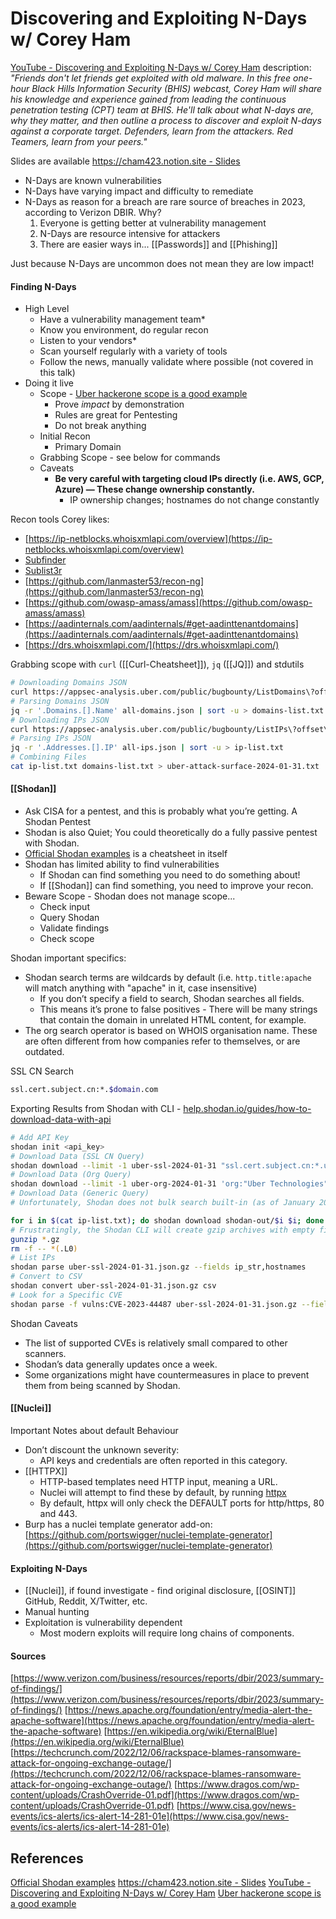 # Discovering and Exploiting N-Days w/ Corey Ham

[YouTube - Discovering and Exploiting N-Days w/ Corey Ham](https://www.youtube.com/watch?v=YxEEEOh6pc0) description: *"Friends don't let friends get exploited with old malware. In this free one-hour Black Hills Information Security (BHIS) webcast, Corey Ham will share his knowledge and experience gained from leading the continuous penetration testing (CPT) team at BHIS. He'll talk about what N-days are, why they matter, and then outline a process to discover and exploit N-days against a corporate target. Defenders, learn from the attackers. Red Teamers, learn from your peers."*

Slides are available [https://cham423.notion.site - Slides](https://cham423.notion.site/Discovering-and-Exploiting-N-Days-90cf191871eb4bc295cbcb7241c1bae2)

- N-Days are known vulnerabilities
- N-Days have varying impact and difficulty to remediate
- N-Days as reason for a breach are rare source of breaches in 2023, according to Verizon DBIR. Why?
	1. Everyone is getting better at vulnerability management 
	2. N-Days are resource intensive for attackers 
	3. There are easier ways in... [[Passwords]] and [[Phishing]]

Just because N-Days are uncommon does not mean they are low impact!

#### Finding N-Days

- High Level
	- Have a vulnerability management team\*
	- Know you environment, do regular recon
	- Listen to your vendors\*
	- Scan yourself regularly with a variety of tools
	- Follow the news, manually validate where possible (not covered in this talk)
- Doing it live
	- Scope - [Uber hackerone scope is a good example](https://hackerone.com/uber?type=team)
		- Prove *impact* by demonstration
		- Rules are great for Pentesting
		- Do not break anything
	- Initial Recon
		- Primary Domain
	- Grabbing Scope - see below for commands
	- Caveats
		- **Be very careful with targeting cloud IPs directly (i.e. AWS, GCP, Azure) — These change ownership constantly.**
			- IP ownership changes; hostnames do not change constantly

Recon tools Corey likes:
- [https://ip-netblocks.whoisxmlapi.com/overview](https://ip-netblocks.whoisxmlapi.com/overview) 
- [Subfinder](https://github.com/projectdiscovery/subfinder)​
- [Sublist3r](https://github.com/aboul3la/Sublist3r)​
- [https://github.com/lanmaster53/recon-ng](https://github.com/lanmaster53/recon-ng)
- [https://github.com/owasp-amass/amass](https://github.com/owasp-amass/amass)
- [https://aadinternals.com/aadinternals/#get-aadinttenantdomains](https://aadinternals.com/aadinternals/#get-aadinttenantdomains)
- [https://drs.whoisxmlapi.com/](https://drs.whoisxmlapi.com/)

Grabbing scope with `curl` ([[Curl-Cheatsheet]]), `jq` ([[JQ]]) and stdutils
```bash
# Downloading Domains JSON
curl https://appsec-analysis.uber.com/public/bugbounty/ListDomains\?offset\=0\&limit\=10000 -o all-domains.json
# ​Parsing Domains JSON
jq -r '.Domains.[].Name' all-domains.json | sort -u > domains-list.txt
# ​Downloading IPs JSON
curl https://appsec-analysis.uber.com/public/bugbounty/ListIPs\?offset\=0\&limit\=10000 -o all-ips.json
# Parsing IPs JSON
jq -r '.Addresses.[].IP' all-ips.json | sort -u > ip-list.txt
# Combining Files
cat ip-list.txt domains-list.txt > uber-attack-surface-2024-01-31.txt
```

#### [[Shodan]]

- Ask CISA for a pentest, and this is probably what you’re getting. A Shodan Pentest
- Shodan is also Quiet; You could theoretically do a fully passive pentest with Shodan.
- [Official Shodan examples](https://www.shodan.io/search/examples) is a cheatsheet in itself
- Shodan has limited ability to find vulnerabilities
	- If Shodan can find something you need to do something about!
	- If [[Shodan]] can find something, you need to improve your recon.
- Beware Scope - Shodan does not manage scope...
	- Check input
	- Query Shodan
	- Validate findings 
	- Check scope

Shodan important specifics: 
- Shodan search terms are wildcards by default (i.e. `http.title:apache` will match anything with "apache" in it, case insensitive)
	- If you don’t specify a field to search, Shodan searches all fields. 
	- This means it’s prone to false positives - There will be many strings that contain the domain in unrelated HTML content, for example.
- The org search operator is based on WHOIS organisation name. These are often different from how companies refer to themselves, or are outdated. 

SSL CN Search 
```bash
ssl.cert.subject.cn:*.$domain.com
```

Exporting Results from Shodan with CLI - [help.shodan.io/guides/how-to-download-data-with-api](https://help.shodan.io/guides/how-to-download-data-with-api)
```bash
# Add API Key
shodan init <api_key>
# Download Data (SSL CN Query)
shodan download --limit -1 uber-ssl-2024-01-31 "ssl.cert.subject.cn:*.uber.com"
# Download Data (Org Query)
shodan download --limit -1 uber-org-2024-01-31 'org:"Uber Technologies"'
# Download Data (Generic Query)
# Unfortunately, Shodan does not bulk search built-in (as of January 2024). However, we can use command-line scripting to do our own bulk searches.

for i in $(cat ip-list.txt); do shodan download shodan-out/$i $i; done
# Frustratingly, the Shodan CLI will create gzip archives with empty files. We can remove these after the batch finishes:
gunzip *.gz
rm -f -- *(.L0)
# ​List IPs
shodan parse uber-ssl-2024-01-31.json.gz --fields ip_str,hostnames
# Convert to CSV
shodan convert uber-ssl-2024-01-31.json.gz csv
# Look for a Specific CVE
shodan parse -f vulns:CVE-2023-44487 uber-ssl-2024-01-31.json.gz --fields ip_str,hostnames
```

Shodan Caveats
- The list of supported CVEs is relatively small compared to other scanners.
- Shodan’s data generally updates once a week.
- Some organizations might have countermeasures in place to prevent them from being scanned by Shodan.

#### [[Nuclei]]

Important Notes about default Behaviour
- Don’t discount the unknown severity:
	- API keys and credentials are often reported in this category.
- [[HTTPX]]
	- HTTP-based templates need HTTP input, meaning a URL. 
	- Nuclei will attempt to find these by default, by running [httpx](https://github.com/projectdiscovery/httpx)
	- By default, httpx will only check the DEFAULT ports for http/https, 80 and 443.​
- Burp has a nuclei template generator add-on: [https://github.com/portswigger/nuclei-template-generator](https://github.com/portswigger/nuclei-template-generator)

#### Exploiting N-Days

- [[Nuclei]], if found investigate - find original disclosure, [[OSINT]] GitHub, Reddit, X/Twitter, etc. 
- Manual hunting 
- Exploitation is vulnerability dependent
	- Most modern exploits will require long chains of components.
#### Sources

[https://www.verizon.com/business/resources/reports/dbir/2023/summary-of-findings/](https://www.verizon.com/business/resources/reports/dbir/2023/summary-of-findings/)
[https://news.apache.org/foundation/entry/media-alert-the-apache-software](https://news.apache.org/foundation/entry/media-alert-the-apache-software)
[https://en.wikipedia.org/wiki/EternalBlue](https://en.wikipedia.org/wiki/EternalBlue)
[https://techcrunch.com/2022/12/06/rackspace-blames-ransomware-attack-for-ongoing-exchange-outage/](https://techcrunch.com/2022/12/06/rackspace-blames-ransomware-attack-for-ongoing-exchange-outage/)
[https://www.dragos.com/wp-content/uploads/CrashOverride-01.pdf](https://www.dragos.com/wp-content/uploads/CrashOverride-01.pdf)
[https://www.cisa.gov/news-events/ics-alerts/ics-alert-14-281-01e](https://www.cisa.gov/news-events/ics-alerts/ics-alert-14-281-01e)
## References

[Official Shodan examples](https://www.shodan.io/search/examples) 
[https://cham423.notion.site - Slides](https://cham423.notion.site/Discovering-and-Exploiting-N-Days-90cf191871eb4bc295cbcb7241c1bae2)
[YouTube - Discovering and Exploiting N-Days w/ Corey Ham](https://www.youtube.com/watch?v=YxEEEOh6pc0)
[Uber hackerone scope is a good example](https://hackerone.com/uber?type=team)